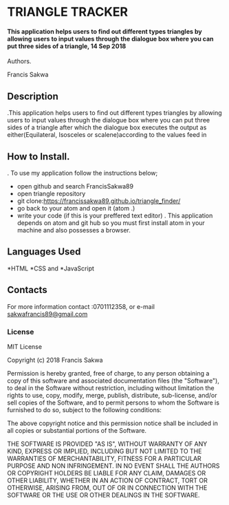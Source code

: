 # TRIANGLE TRACKER
#### This application helps users to find out different types triangles by allowing users to input values through the dialogue box where you can put three sides of a triangle,  14 Sep 2018
 Authors.
 
  Francis Sakwa
## Description
  .This application helps users to find out different types triangles by allowing users to input values through the dialogue box  where you can put three sides of a triangle after which the dialogue box executes the output as either(Equilateral, Isosceles or scalene)according to the values feed in
## How to Install.
. To use my application follow the instructions below;
* open github and search FrancisSakwa89
* open triangle repository
* git clone:https://francissakwa89.github.io/triangle_finder/
* go back to your atom and open it (atom .)
* write your code (if this is your preffered text editor)
. This application depends on atom and git hub so you must first install atom in your machine and also possesses a browser.

## Languages  Used
*HTML
*CSS and
*JavaScript
## Contacts
 For more information contact :0701112358, or e-mail sakwafrancis89@gmail.com
### License
MIT License

Copyright (c) 2018 Francis Sakwa

Permission is hereby granted, free of charge, to any person obtaining a copy of this software and associated documentation files (the "Software"), to deal in the Software without restriction, including without limitation the rights to use, copy, modify, merge, publish, distribute, sub-license, and/or sell copies of the Software, and to permit persons to whom the Software is furnished to do so, subject to the following conditions:

The above copyright notice and this permission notice shall be included in all copies or substantial portions of the Software.

THE SOFTWARE IS PROVIDED "AS IS", WITHOUT WARRANTY OF ANY KIND, EXPRESS OR IMPLIED, INCLUDING BUT NOT LIMITED TO THE WARRANTIES OF MERCHANTABILITY, FITNESS FOR A PARTICULAR PURPOSE AND NON INFRINGEMENT. IN NO EVENT SHALL THE AUTHORS OR COPYRIGHT HOLDERS BE LIABLE FOR ANY CLAIM, DAMAGES OR OTHER LIABILITY, WHETHER IN AN ACTION OF CONTRACT, TORT OR OTHERWISE, ARISING FROM, OUT OF OR IN CONNECTION WITH THE SOFTWARE OR THE USE OR OTHER DEALINGS IN THE SOFTWARE.
